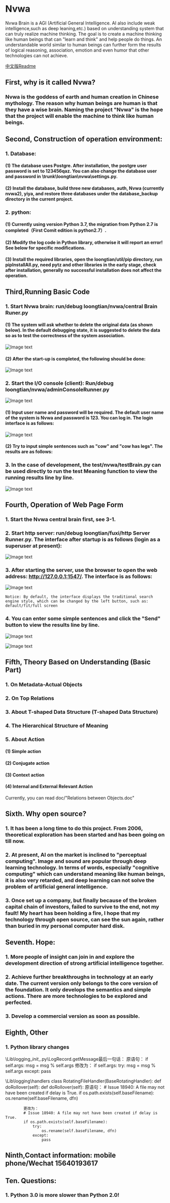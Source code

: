 # Nvwa
Nvwa Brain is a AGI (Artificial General Intelligence. AI also include weak intelligence,such as deep leaning,etc.) based on understanding system that can truly realize machine thinking. The goal is to create a machine thinking like human beings that can "learn and think" and help people do things. An understandable world similar to human beings can further form the results of logical reasoning, association, emotion and even humor that other technologies can not achieve.

[中文版Readme](https://github.com/langway/Nvwa/blob/master/README(CN).md)

## First, why is it called Nvwa?
### Nvwa is the goddess of earth and human creation in Chinese mythology. The reason why human beings are human is that they have a wise brain. Naming the project "Nvwa" is the hope that the project will enable the machine to think like human beings.

## Second, Construction of operation environment:
### 1. Database:
#### (1) The database uses Postgre. After installation, the postgre user password is set to 123456qaz. You can also change the database user and password in \trunk\loongtian\nvwa\settings.py.
#### (2) Install the database, build three new databases, auth, Nvwa (currently nvwa2), yiya, and restore three databases under the database_backup directory in the current project.
### 2. python:
#### (1) Currently using version Python 3.7, the migration from Python 2.7 is completed（First Comit edition is python2.7）.
#### (2) Modify the log code in Python library, otherwise it will report an error! See below for specific modifications.
#### (3) Install the required libraries, open the loongtian/util/pip directory, run pipInstallAll.py, need pytz and other libraries in the early stage, check after installation, generally no successful installation does not affect the operation.

## Third,Running Basic Code
### 1. Start Nvwa brain: run/debug loongtian/nvwa/central Brain Runer.py
#### (1) The system will ask whether to delete the original data (as shown below). In the default debugging state, it is suggested to delete the data so as to test the correctness of the system association.

![Image text](https://raw.githubusercontent.com/langway/Nvwa/master/doc/img/start-nvwa-del-db.png)

#### (2) After the start-up is completed, the following should be done:
    
![Image text](https://raw.githubusercontent.com/langway/Nvwa/master/doc/img/start-nvwa-success.png)

### 2. Start the I/O console (client): Run/debug loongtian/nvwa/adminConsoleRunner.py

![Image text](https://raw.githubusercontent.com/langway/Nvwa/master/doc/img/start-console.png)

#### (1) Input user name and password will be required. The default user name of the system is Nvwa and password is 123. You can log in. The login interface is as follows:
    
![Image text](https://raw.githubusercontent.com/langway/Nvwa/master/doc/img/start-console-logon.png)
    
#### (2) Try to input simple sentences such as "cow" and "cow has legs". The results are as follows:
    

### 3. In the case of development, the test/nvwa/testBrain.py can be used directly to run the test Meaning function to view the running results line by line.

![Image text](https://raw.githubusercontent.com/langway/Nvwa/master/doc/img/console-dialog3.png)

## Fourth, Operation of Web Page Form

### 1. Start the Nvwa central brain first, see 3-1.

### 2. Start http server: run/debug loongtian/fuxi/http Server Runner.py. The interface after startup is as follows (login as a superuser at present):

![Image text](https://raw.githubusercontent.com/langway/Nvwa/master/doc/img/start-web-server.png)

### 3. After starting the server, use the browser to open the web address: http://127.0.0.1:1547/. The interface is as follows:

![Image text](https://raw.githubusercontent.com/langway/Nvwa/master/doc/img/start-web-index-page.png)

    Notice: By default, the interface displays the traditional search engine style, which can be changed by the left button, such as: default/fit/full screen
	
### 4. You can enter some simple sentences and click the "Send" button to view the results line by line.

![Image text](https://raw.githubusercontent.com/langway/Nvwa/master/doc/img/web-dialog0.png)

![Image text](https://raw.githubusercontent.com/langway/Nvwa/master/doc/img/web-dialog1.png)

## Fifth, Theory Based on Understanding (Basic Part)
### 1. On Metadata-Actual Objects
### 2. On Top Relations
### 3. About T-shaped Data Structure (T-shaped Data Structure)
### 4. The Hierarchical Structure of Meaning
### 5. About Action
#### (1) Simple action
#### (2) Conjugate action
#### (3) Context action
#### (4) Internal and External Relevant Action
Currently, you can read doc/"Relations between Objects.doc"


## Sixth. Why open source?
### 1. It has been a long time to do this project. From 2006, theoretical exploration has been started and has been going on till now.
### 2. At present, AI on the market is inclined to "perceptual computing". Image and sound are popular through deep learning technology. In terms of words, especially "cognitive computing" which can understand meaning like human beings, it is also very retarded, and deep learning can not solve the problem of artificial general intelligence.
### 3. Once set up a company, but finally because of the broken capital chain of investors, failed to survive to the end, not my fault! My heart has been holding a fire, I hope that my technology through open source, can see the sun again, rather than buried in my personal computer hard disk.

## Seventh. Hope:
### 1. More people of insight can join in and explore the development direction of strong artificial intelligence together.
### 2. Achieve further breakthroughs in technology at an early date. The current version only belongs to the core version of the foundation. It only develops the semantics and simple actions. There are more technologies to be explored and perfected.
### 3. Develop a commercial version as soon as possible.

## Eighth, Other
### 1. Python library changes

\Lib\logging\__init__.py\LogRecord.getMessage最后一句话：
原语句：
if self.args:
    msg = msg % self.args
修改为：
if self.args:
    try:
        msg = msg % self.args
    except:
        pass
        
\Lib\logging\handlers
class RotatingFileHandler(BaseRotatingHandler):
    def doRollover(self):
        def doRollover(self):
            原语句：
            # Issue 18940: A file may not have been created if delay is True.
            if os.path.exists(self.baseFilename):
                os.rename(self.baseFilename, dfn)
            
            
            更改为：
            # Issue 18940: A file may not have been created if delay is True.
            if os.path.exists(self.baseFilename):
                try:
                    os.rename(self.baseFilename, dfn)
                except:
                    pass

## Ninth,Contact information: mobile phone/Wechat 15640193617

## Ten. Questions:
### 1. Python 3.0 is more slower than Python 2.0!

